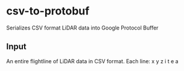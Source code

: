 # csv-to-protobuf
Serializes CSV format LiDAR data into Google Protocol Buffer 

## Input 
An entire flightline of LiDAR data in CSV format. Each line: x y z i t e a 

